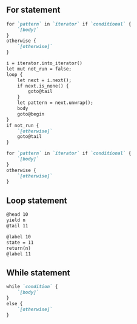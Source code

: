 


## For statement

```markdown
for `pattern` in `iterator` if `conditional` {
    `[body]`
}
otherwise {
    `[otherwise]`
}
```


```markdown
i = iterator.into_iterator()
let mut not_run = false;
loop {
    let next = i.next();
    if next.is_none() {
        goto@tail
    }
    let pattern = next.unwrap();
    body
    goto@begin
}
if not_run {
    `[otherwise]`
    goto@tail
}

for `pattern` in `iterator` if `conditional` {
    `[body]`
}
otherwise {
    `[otherwise]`
}
```

## Loop statement


```markdown
@head 10
yield n
@tail 11
```

```markdown
@label 10
state = 11
return(n)
@label 11
```


## While statement

```markdown
while `condition` {
    `[body]`
}
else {
    `[otherwise]`
}
```